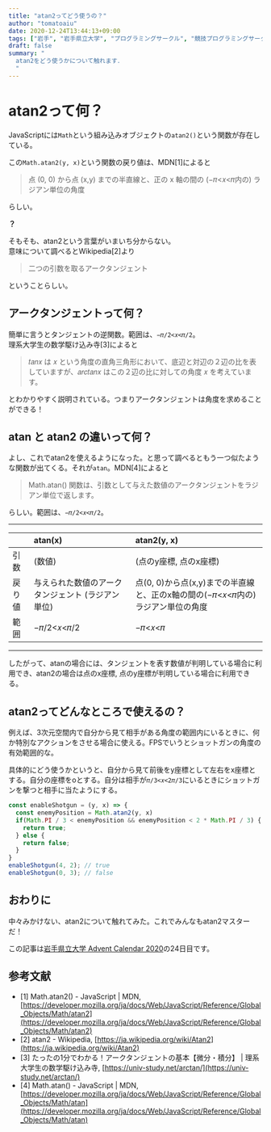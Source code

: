 ```yaml
---
title: "atan2ってどう使うの？"
author: "tomatoaiu"
date: 2020-12-24T13:44:13+09:00
tags: ["岩手", "岩手県立大学", "プログラミングサークル", "競技プログラミングサークル"]
draft: false
summary: "
  atan2をどう使うかについて触れます．
  "
---
```


# atan2って何？

JavaScriptには`Math`という組み込みオブジェクトの`atan2()`という関数が存在している。

この`Math.atan2(y, x)`という関数の戻り値は、MDN[1]によると

> 点 (0, 0) から点 (x,y) までの半直線と、正の x 軸の間の (−𝜋<𝑥<𝜋内の) ラジアン単位の角度

らしい。  
  
**？**  
  
そもそも、atan2という言葉がいまいち分からない。  
意味について調べるとWikipedia[2]より

> 二つの引数を取るアークタンジェント

ということらしい。

## アークタンジェントって何？

簡単に言うとタンジェントの逆関数。範囲は、`−𝜋/2<𝑥<𝜋/2`。  
理系大学生の数学駆け込み寺[3]によると

> 𝑡𝑎𝑛𝑥  は 𝑥 という角度の直角三角形において、底辺と対辺の２辺の比を表していますが、𝑎𝑟𝑐𝑡𝑎𝑛𝑥 はこの２辺の比に対しての角度 𝑥 を考えています。

とわかりやすく説明されている。つまりアークタンジェントは角度を求めることができる！

## atan と atan2 の違いって何？

よし、これでatan2を使えるようになった。と思って調べるともう一つ似たような関数が出てくる。それが`atan`。MDN[4]によると

> Math.atan() 関数は、引数として与えた数値のアークタンジェントをラジアン単位で返します。

らしい。範囲は、`−𝜋/2<𝑥<𝜋/2`。  
  
---
|  |atan(x)|atan2(y, x)|
|:---|:---|:---|
|引数|(数値)|(点のy座標, 点のx座標)|
|戻り値|与えられた数値のアークタンジェント (ラジアン単位) |点(0, 0)から点(x,y)までの半直線と、正のx軸の間の(−𝜋<𝑥<𝜋内の)ラジアン単位の角度|
|範囲|−𝜋/2<𝑥<𝜋/2|−𝜋<𝑥<𝜋|

---

したがって、atanの場合には、タンジェントを表す数値が判明している場合に利用でき、atan2の場合は点のx座標, 点のy座標が判明している場合に利用できる。

## atan2ってどんなところで使えるの？

例えば、3次元空間内で自分から見て相手がある角度の範囲内にいるときに、何か特別なアクションをさせる場合に使える。FPSでいうとショットガンの角度の有効範囲的な。  
  
具体的にどう使うかというと、自分から見て前後をy座標として左右をx座標とする。自分の座標をoとする。自分は相手が`𝜋/3<𝑥<2𝜋/3`にいるときにショットガンを撃つと相手に当たようにする。


```javascript
const enableShotgun = (y, x) => {
  const enemyPosition = Math.atan2(y, x)
  if(Math.PI / 3 < enemyPosition && enemyPosition < 2 * Math.PI / 3) {
    return true;
  } else {
    return false;
  }
}
enableShotgun(4, 2); // true
enableShotgun(0, 3); // false
```

## おわりに

中々みかけない、atan2について触れてみた。これでみんなもatan2マスターだ！  
  
この記事は[岩手県立大学 Advent Calendar 2020](https://qiita.com/advent-calendar/2020/ipu)の24日目です。

## 参考文献

- [1] Math.atan2() - JavaScript | MDN, [https://developer.mozilla.org/ja/docs/Web/JavaScript/Reference/Global_Objects/Math/atan2](https://developer.mozilla.org/ja/docs/Web/JavaScript/Reference/Global_Objects/Math/atan2)
- [2] atan2 - Wikipedia, [https://ja.wikipedia.org/wiki/Atan2](https://ja.wikipedia.org/wiki/Atan2)
- [3] たったの1分でわかる！アークタンジェントの基本【微分・積分】 | 理系大学生の数学駆け込み寺, [https://univ-study.net/arctan/](https://univ-study.net/arctan/)
- [4] Math.atan() - JavaScript | MDN, [https://developer.mozilla.org/ja/docs/Web/JavaScript/Reference/Global_Objects/Math/atan](https://developer.mozilla.org/ja/docs/Web/JavaScript/Reference/Global_Objects/Math/atan)

